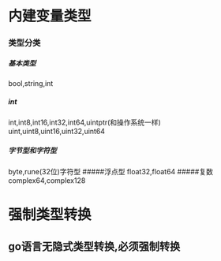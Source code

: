 # 内建变量类型
### 类型分类
##### 基本类型
bool,string,int
##### int
int,int8,int16,int32,int64,uintptr(和操作系统一样)  
uint,uint8,uint16,uint32,uint64
##### 字节型和字符型
byte,rune(32位)字符型
#####浮点型
float32,float64
#####复数
complex64,complex128
# 强制类型转换
## go语言无隐式类型转换,必须强制转换
###
